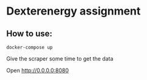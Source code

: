 # Dexterenergy assignment

## How to use:
```
docker-compose up
```
Give the scraper some time to get the data

Open http://0.0.0.0:8080

